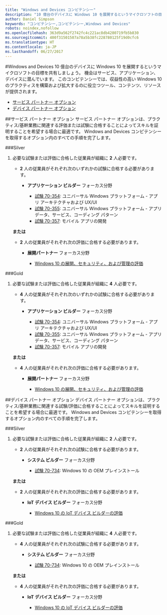 ```yaml
---
title: "Windows and Devices コンピテンシー"
description: "10 億台のデバイスに Windows 10 を展開するというマイクロソフトの目標を共有しましょう。 機会はサービス、アプリケーション、デバイスに潜んでいます。 このコンピテンシーでは、収益性の高い Windows 10 のプラクティスを構築および拡大するのに役立つツール、コンテンツ、リソースが提供されます。"
author: Daniel Simpson
keywords: "コンピテンシー,コンピテンシー,Windows and Devices"
robots: noindex,nofollow
ms.openlocfilehash: 363d9a562f2742fc4c221ac8db4280719fb5b830
ms.sourcegitcommit: 400f31501507a78a5b38fc228780125f19d0cfc6
ms.translationtype: HT
ms.contentlocale: ja-JP
ms.lasthandoff: 06/27/2017
---
```

#<a name="windows-and-devices"></a>Windows and Devices 
10 億台のデバイスに Windows 10 を展開するというマイクロソフトの目標を共有しましょう。 機会はサービス、アプリケーション、デバイスに潜んでいます。 このコンピテンシーでは、収益性の高い Windows 10 のプラクティスを構築および拡大するのに役立つツール、コンテンツ、リソースが提供されます。

- [サービス パートナー オプション](#service-partner-option)
- [デバイス パートナー オプション](#device-partner-option)

##<a name="service-partner-option"></a>サービス パートナー オプション
サービス パートナー オプションは、プラクティス/基幹業務に関連する評価または試験に合格することによってスキルを証明することを希望する場合に最適です。 Windows and Devices コンピテンシーを取得するオプション内のすべての手順を完了します。

###<a name="silver"></a>Silver
1. 必要な試験または評価に合格した従業員が組織に **2** 人必要です。

    - **2** 人の従業員がそれぞれ次のいずれかの試験に合格する必要があります。

        - **アプリケーション ビルダー** フォーカス分野

            - [試験 70-354](https://www.microsoft.com/en-us/learning/exam-70-354.aspx): ユニバーサル Windows プラットフォーム - アプリ アーキテクチャおよび UX/UI
            - [試験 70-355](https://www.microsoft.com/en-us/learning/exam-70-355.aspx): ユニバーサル Windows プラットフォーム - アプリ データ、サービス、コーディング パターン
            - [試験 70-357](https://www.microsoft.com/en-us/learning/exam-70-357.aspx): モバイル アプリの開発

    **または**

    - **2** 人の従業員がそれぞれ次の評価に合格する必要があります。

        - **展開パートナー** フォーカス分野

            - [Windows 10 の展開、セキュリティ、および管理の評価](https://partneruniversity.microsoft.com/?whr=uri:MicrosoftAccount&courseId=16022&scoId=eGcisv8BC_3806265419)

###<a name="gold"></a>Gold
1. 必要な試験または評価に合格した従業員が組織に **4** 人必要です。
    - **4** 人の従業員がそれぞれ次のいずれかの試験に合格する必要があります。
        - **アプリケーション ビルダー** フォーカス分野

            - [試験 70-354](https://www.microsoft.com/en-us/learning/exam-70-354.aspx): ユニバーサル Windows プラットフォーム - アプリ アーキテクチャおよび UX/UI
            - [試験 70-355](https://www.microsoft.com/en-us/learning/exam-70-355.aspx): ユニバーサル Windows プラットフォーム - アプリ データ、サービス、コーディング パターン
            - [試験 70-357](https://www.microsoft.com/en-us/learning/exam-70-357.aspx): モバイル アプリの開発

    **または**

    - **4** 人の従業員がそれぞれ次の評価に合格する必要があります。

        - **展開パートナー** フォーカス分野

            - [Windows 10 の展開、セキュリティ、および管理の評価](https://partneruniversity.microsoft.com/?whr=uri:MicrosoftAccount&courseId=16022&scoId=eGcisv8BC_3806265419)

##<a name="device-partner-option"></a>デバイス パートナー オプション
デバイス パートナー オプションは、プラクティス/基幹業務に関連する試験/評価に合格することによってスキルを証明することを希望する場合に最適です。 Windows and Devices コンピテンシーを取得するオプション内のすべての手順を完了します。

###<a name="silver"></a>Silver
1. 必要な試験または評価に合格した従業員が組織に **2** 人必要です。

    - **2** 人の従業員がそれぞれ次の試験に合格する必要があります。

        - **システム ビルダー** フォーカス分野

            - [試験 70-734](https://www.microsoft.com/en-us/learning/exam-70-734.aspx): Windows 10 の OEM プレインストール

    **または**

    - **2** 人の従業員がそれぞれ次の評価に合格する必要があります。

        - **IoT デバイス ビルダー** フォーカス分野

            - [Windows 10 の IoT デバイス ビルダーの評価](https://partneruniversity.microsoft.com/?whr=uri:MicrosoftAccount&courseId=15887&scoId=mwJPK2B8B_9004778676)

###<a name="gold"></a>Gold
1. 必要な試験または評価に合格した従業員が組織に **4** 人必要です。

    - **4** 人の従業員がそれぞれ次の試験に合格する必要があります。

        - **システム ビルダー** フォーカス分野

            - [試験 70-734](https://www.microsoft.com/en-us/learning/exam-70-734.aspx): Windows 10 の OEM プレインストール

    **または**

    - **4** 人の従業員がそれぞれ次の評価に合格する必要があります。

        - **IoT デバイス ビルダー** フォーカス分野
        
            - [Windows 10 の IoT デバイス ビルダーの評価](https://partneruniversity.microsoft.com/?whr=uri:MicrosoftAccount&courseId=15887&scoId=mwJPK2B8B_9004778676)

            



 


